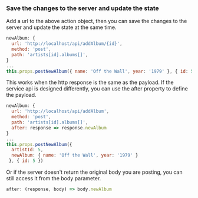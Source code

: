 ### Save the changes to the server and update the state

Add a url to the above action object, then you can save the changes to the server and update the state at the same time.

```js
newAlbum: {
  url: 'http://localhost/api/addAlbum/{id}',
  method: 'post',
  path: 'artists[id].albums[]',
}
...
this.props.postNewAlbum({ name: 'Off the Wall', year: '1979' }, { id: 5 })
```

This works when the http response is the same as the payload. If the service api is designed differently, you can use the after property to define the payload.

```js
newAlbum: {
  url: 'http://localhost/api/addAlbum',
  method: 'post',
  path: 'artists[id].albums[]',
  after: response => response.newAlbum
}
...
this.props.postNewAlbum({
  artistId: 5,
  newAlbum: { name: 'Off the Wall', year: '1979' }
 }, { id: 5 })
```

Or if the server doesn't return the original body you are posting, you can still access it from the body parameter.

```js
after: (response, body) => body.newAlbum
```
